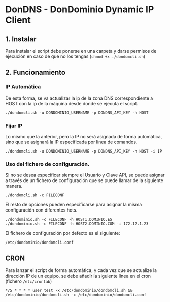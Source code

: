 # DonDNS - DonDominio Dynamic IP Client

## 1. Instalar

Para instalar el script debe ponerse en una carpeta y darse permisos de ejecución en caso de que no los tengas (`chmod +x ./dondomcli.sh`)

## 2. Funcionamiento

### IP Automática

De esta forma, se va actualizar la ip de la zona DNS correspondiente a HOST con la  ip de la máquina desde donde se ejecuta el script.  

```
./dondomcli.sh -u DONDOMINIO_USERNAME -p DONDNS_API_KEY -h HOST
```

### Fijar IP

Lo mismo que la anterior, pero la IP no será asignada de forma automática, sino que se asignará la IP especificada por linea de comandos.  

```
./dondomcli.sh -u DONDOMINIO_USERNAME -p DONDNS_API_KEY -h HOST -i IP
```

### Uso del fichero de configuración.

Si no se desea especificar siempre el Usuario y Clave API, se puede asignar a través de un fichero de configuración que se puede llamar de la siguiente manera.  

```
./dondomcli.sh -c FILECONF
```

El resto de opciones pueden especificarse para asignar la misma configuración con diferentes hots.  


```
./dondominio.sh -c FILECONF -h HOST1.DOMINIO.ES
./dondominio.sh -c FILECONF -h HOST2.DOMINIO.COM -i 172.12.1.23
```

El fichero de configuración por defecto es el siguiente:

```
/etc/dondominio/dondomcli.conf
```

## CRON

Para lanzar el script de forma automática, y cada vez que se actualize la dirección IP de un equipo, se debe añadir la siguiente linea en el cron (fichero `/etc/crontab`)  


```
*/5 * * * * user test -x /etc/dondominio/dondomcli.sh && /etc/dondominio/dondomcli.sh -c /etc/dondominio/dondomcli.conf
```

